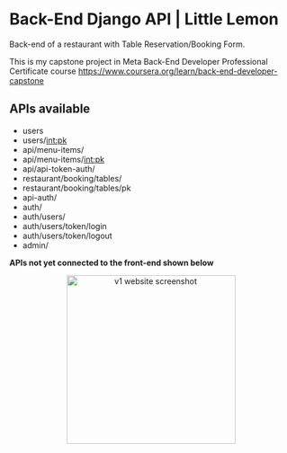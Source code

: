 # Back-End Django API | Little Lemon

Back-end of a restaurant with Table Reservation/Booking Form.

This is my capstone project in Meta Back-End Developer Professional Certificate course https://www.coursera.org/learn/back-end-developer-capstone

## APIs available
- users
- users/<int:pk>
- api/menu-items/
- api/menu-items/<int:pk>
- api/api-token-auth/
- restaurant/booking/tables/
- restaurant/booking/tables/pk
- api-auth/
- auth/
- auth/users/
- auth/users/token/login
- auth/users/token/logout
- admin/


**APIs not yet connected to the front-end shown below**
<p align="center">
    <img width="300" src="https://i.imgur.com/VrBhPIq.png" alt="v1 website screenshot">
</p>